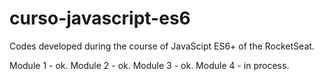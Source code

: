 # curso-javascript-es6
Codes developed during the course of JavaScipt ES6+ of the RocketSeat.

Module 1 - ok.
Module 2 - ok.
Module 3 - ok.
Module 4 - in process.

